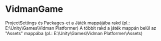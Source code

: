 # VidmanGame

ProjectSettings és Packages-et a Játék mappájába rakd (pl.: E:\Unity\Games\Vidman Platformer)
A többit rakd a játék mappán belül az "Assets" mappába (pl.: E:\Unity\Games\Vidman Platformer\Assets)
